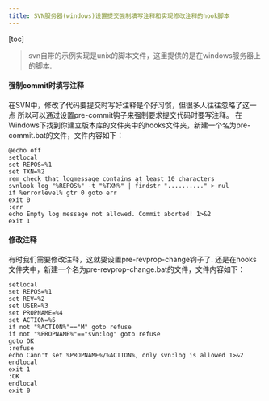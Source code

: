 ```yaml
---
title: SVN服务器(windows)设置提交强制填写注释和实现修改注释的hook脚本
---
```


[toc]

> svn自带的示例实现是unix的脚本文件，这里提供的是在windows服务器上的脚本.

#### 强制commit时填写注释

在SVN中，修改了代码要提交时写好注释是个好习惯，但很多人往往忽略了这一点
所以可以通过设置‍pre-commit钩子来强制要求提交代码时要写注释。
在Windows下找到你建立版本库的文件夹中的‍hooks文件夹，新建一个名为‍pre-commit.bat的文件，文件内容如下：

``` bat?linenums
@echo off
setlocal
set REPOS=%1
set TXN=%2
rem check that logmessage contains at least 10 characters
svnlook log "%REPOS%" -t "%TXN%" | findstr ".........." > nul
if %errorlevel% gtr 0 goto err
exit 0
:err
echo Empty log message not allowed. Commit aborted! 1>&2
exit 1
```

#### 修改注释
有时我们需要修改注释，这就要设置‍pre-revprop-change钩子了.
还是在hooks文件夹中，新建一个名为‍pre-revprop-change.bat的文件，文件内容如下：

``` bat?linenums
setlocal
set REPOS=%1
set REV=%2
set USER=%3
set PROPNAME=%4
set ACTION=%5
if not "%ACTION%"=="M" goto refuse
if not "%PROPNAME%"=="svn:log" goto refuse
goto OK
:refuse
echo Cann't set %PROPNAME%/%ACTION%, only svn:log is allowed 1>&2
endlocal
exit 1
:OK
endlocal
exit 0
```